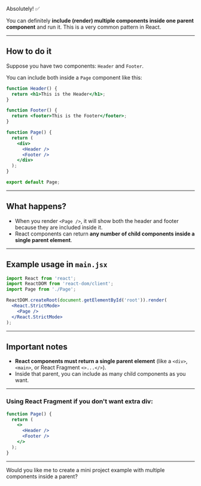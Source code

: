 Absolutely! ✅

You can definitely **include (render) multiple components inside one parent component** and run it. This is a very common pattern in React.

---

## How to do it

Suppose you have two components: `Header` and `Footer`.

You can include both inside a `Page` component like this:

```jsx
function Header() {
  return <h1>This is the Header</h1>;
}

function Footer() {
  return <footer>This is the Footer</footer>;
}

function Page() {
  return (
    <div>
      <Header />
      <Footer />
    </div>
  );
}

export default Page;
```

---

## What happens?

* When you render `<Page />`, it will show both the header and footer because they are included inside it.
* React components can return **any number of child components inside a single parent element**.

---

## Example usage in `main.jsx`

```jsx
import React from 'react';
import ReactDOM from 'react-dom/client';
import Page from './Page';

ReactDOM.createRoot(document.getElementById('root')).render(
  <React.StrictMode>
    <Page />
  </React.StrictMode>
);
```

---

## Important notes

* **React components must return a single parent element** (like a `<div>`, `<main>`, or React Fragment `<>...</>`).
* Inside that parent, you can include as many child components as you want.

---

### Using React Fragment if you don't want extra div:

```jsx
function Page() {
  return (
    <>
      <Header />
      <Footer />
    </>
  );
}
```

---

Would you like me to create a mini project example with multiple components inside a parent?
